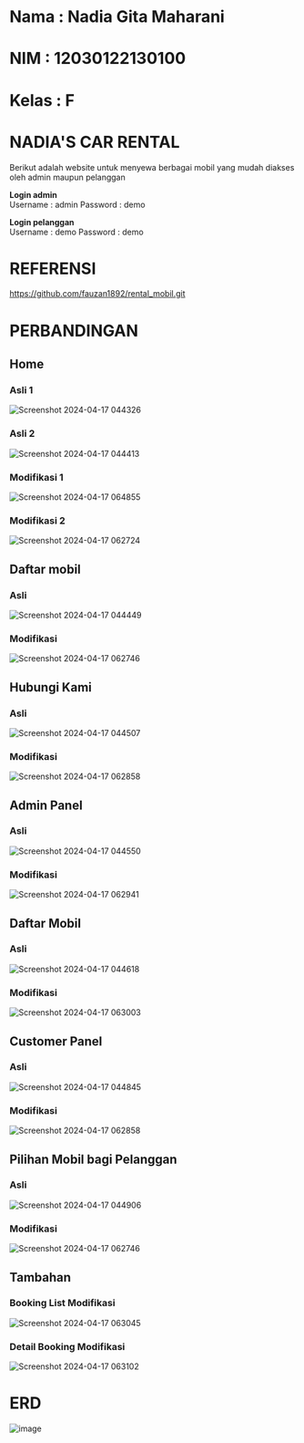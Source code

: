 # Nama : Nadia Gita Maharani
# NIM : 12030122130100
# Kelas : F

# NADIA'S CAR RENTAL
Berikut adalah website untuk menyewa berbagai mobil yang mudah diakses oleh admin maupun pelanggan

<b>Login admin</b> <br>
Username : admin
Password : demo

<b>Login pelanggan</b> <br>
Username : demo
Password : demo

# REFERENSI
https://github.com/fauzan1892/rental_mobil.git

# PERBANDINGAN
## Home
### Asli 1
![Screenshot 2024-04-17 044326](https://github.com/NadiaGitaMaharani/nadias-car-rental/assets/167200610/19969420-a044-406d-9024-a9318734df59)
### Asli 2
![Screenshot 2024-04-17 044413](https://github.com/NadiaGitaMaharani/nadias-car-rental/assets/167200610/1f91d247-73b8-4bee-809d-fd55fabbcae0)
### Modifikasi 1
![Screenshot 2024-04-17 064855](https://github.com/NadiaGitaMaharani/nadias-car-rental/assets/167200610/5a45d70c-4b24-40c1-b9d6-f8f2577fdfb3)
### Modifikasi 2
![Screenshot 2024-04-17 062724](https://github.com/NadiaGitaMaharani/nadias-car-rental/assets/167200610/6f713f27-d488-4d48-bc0d-1cedd570074c)

## Daftar mobil
### Asli
![Screenshot 2024-04-17 044449](https://github.com/NadiaGitaMaharani/nadias-car-rental/assets/167200610/83b4a068-a3b0-4445-b465-04aa472783de)
### Modifikasi
![Screenshot 2024-04-17 062746](https://github.com/NadiaGitaMaharani/nadias-car-rental/assets/167200610/9d1cd0f8-ed9e-4b06-9700-65e9812e527d)

## Hubungi Kami
### Asli
![Screenshot 2024-04-17 044507](https://github.com/NadiaGitaMaharani/nadias-car-rental/assets/167200610/205952b4-9f5a-4d96-b4d2-499ddfe3d86d)
### Modifikasi
![Screenshot 2024-04-17 062858](https://github.com/NadiaGitaMaharani/nadias-car-rental/assets/167200610/62d3ec02-6135-46c9-8961-d50a102ccfd4)

## Admin Panel
### Asli
![Screenshot 2024-04-17 044550](https://github.com/NadiaGitaMaharani/nadias-car-rental/assets/167200610/71e49ece-eb1c-441f-9763-6363a553faa4)
### Modifikasi
![Screenshot 2024-04-17 062941](https://github.com/NadiaGitaMaharani/nadias-car-rental/assets/167200610/52d70ccf-b37a-4496-8086-35d20794d403)

## Daftar Mobil
### Asli
![Screenshot 2024-04-17 044618](https://github.com/NadiaGitaMaharani/nadias-car-rental/assets/167200610/92173410-f4d5-43b4-855a-dc01aa1f34b4)
### Modifikasi
![Screenshot 2024-04-17 063003](https://github.com/NadiaGitaMaharani/nadias-car-rental/assets/167200610/9be45009-43f4-4763-9567-042b48e6f599)

## Customer Panel
### Asli
![Screenshot 2024-04-17 044845](https://github.com/NadiaGitaMaharani/nadias-car-rental/assets/167200610/c72d6d2c-478c-4489-b3a4-5bedf149fc47)
### Modifikasi
![Screenshot 2024-04-17 062858](https://github.com/NadiaGitaMaharani/nadias-car-rental/assets/167200610/62d3ec02-6135-46c9-8961-d50a102ccfd4)

## Pilihan Mobil bagi Pelanggan
### Asli
![Screenshot 2024-04-17 044906](https://github.com/NadiaGitaMaharani/nadias-car-rental/assets/167200610/3e772995-0ee4-4e45-961d-f20f26b0deb2)
### Modifikasi
![Screenshot 2024-04-17 062746](https://github.com/NadiaGitaMaharani/nadias-car-rental/assets/167200610/9d1cd0f8-ed9e-4b06-9700-65e9812e527d)

## Tambahan
### Booking List Modifikasi
![Screenshot 2024-04-17 063045](https://github.com/NadiaGitaMaharani/nadias-car-rental/assets/167200610/022eabc7-3d8d-4635-b1bf-7f397533ae5e)
### Detail Booking Modifikasi
![Screenshot 2024-04-17 063102](https://github.com/NadiaGitaMaharani/nadias-car-rental/assets/167200610/d4d199ec-be14-4b12-af7d-8dd49806de68)

# ERD
![image](https://github.com/NadiaGitaMaharani/nadias-car-rental/assets/167200610/ce62687a-32aa-4a30-b4a2-b0b895f7d2c7)
